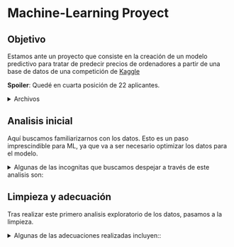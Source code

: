 # Machine-Learning Proyect

## Objetivo 

Estamos ante un proyecto que consiste en la creación de un modelo predictivo para tratar de predecir precios de ordenadores a partir de una base de datos de una competición de [Kaggle]([https://www.kaggle.com/competitions/predict-the-price-for-laptops/overview])

**Spoiler**: Quedé en cuarta posición de 22 aplicantes. 

<details>
<summary>Archivos</summary>
<br>
Se presentan los siguientes archivos: 
 - **train.csv**: Aquí podemos encontrar una muestra de datos con alrededor de 1000 modelos de ordenadores con su precio y respectivas caracteristicas como almacenamiento, RAM, CPU, CGU... Este archivo nos servirá para entrenar los distintos modelos. 
 - **test.csv**: Muestra de datos parecida a la de train, sin embargo esta no trae la variable dependiente, es decir los precios a predecir.
 - **muestra.csv**: eschema para subir predicciones a la competición de Kaggle. 
</details>

## Analisis inicial

Aquí buscamos familiarizarnos con los datos. Esto es un paso imprescindible para ML, ya que va a ser necesario optimizar los datos para el modelo.

<details>
<summary>Algunas de las incognitas que buscamos despejar a través de este analisis son:</summary>
<br>

 - Datos nulos y duplicados
    - Habrá que ver si eliminamos las filas con muchos datos nulos o los rellenamos con media, moda o mediana
 - Tipo de dato por columna 
    - Cuales son numericos o no
    - Cuales son categoricos. Estos los tendremos que transformar a formato numerico. 
      - Para los categoricos tambien va a haber que evaluar cuantos valores unicos hay por columna. 
      - En el caso de que sean muchos habrá que evaluar como agruparlos. De lo contario podria confundir al modelo. 
 - Correlacion/colinealidad entre columnas
 - Distribución de los datos: outliers y sesgo(skew)
</details>

## Limpieza y adecuación

Tras realizar este primero analisis exploratorio de los datos, pasamos a la limpieza.

<details>
<summary>Algunas de las adecuaciones realizadas incluyen::</summary>
<br> 

- Quitar valores no numericos de las columnas **'RAM'**, **'Weight'** y **'Screen Size'** como 'GB', 'kg' y '"' (pulgadas). Posteriormente pasar a Dtype numerico.
- Borrar columna **'Model Name'** por contener 2/3 de valores unicos. No nos aporta información relevante. 
- Borrar columna **'Operating System Version'** contiene muchos nulos. Además de que las updates de sistemas operativos no tienen costo para el usuario. No deberian para el proveedor tampoco. 
- Columna **'Screen'**: 
    - Aplicar un bucle condicional para leer strings dentro de la columna, alimentando una nueva columna **'Touchscreen'** con 0 y 1 en función de si tiene pantalla tactil.
    - Usar Regex para quitar valores no numericos.
    - Aplicar bucle condicional para tomar la resolución y categorizar (HD, QHD, UHD).
    - Pasar categorias a valores numericos (0 a 2)
- Columna **'CPU'**: 
    - Bucle para extraer valores dentro de la columna para alimentar columna **'Processor brand'**
    - Sobre la columna usamos bucle para dejar el modelo de CPU.  
- Columna **Storage**:
    - Usamos una funcion regex para extraer unicamente los valores numericos que pasamos a una nueva columna **StorageGB** En los casos donde haya almacenamiento hibrido hacemos la sumatoria. Con el objetivo de obtener columna de gigas de almacenamiento.  
    - Creamos nueva columna **StorageType** que saque la información de tipo de almacenamiento (SDD, Hibrido, HDD). Posteriormente numerizamos en función de la escala de precio (2,1 y 0).
    - Descratamos la columna **Storagre**
- Columna **GPU**:
    - Separamos por marca. 

REalizadas estas adecuaciones, pasamos todas las columnas a tipo float/int para valores numericos y para datos categoricos en string aplicamos un get dummies. 

## Entrenamiento de modelos

Ya con los datos listos, utilizamos lazy regressor y H2o para que cada uno haga test de entrenamiento sobre distintos modelos y determine cuales son los mas eficaces. 

Tomamos los dos mejores de Lazy y el mejor de H2o que entrenareamos nuevamente y utilizaremos para hacer nuestras predicciones. 
